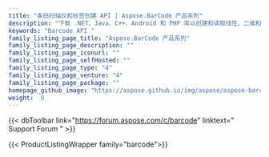 ```yaml
---
title: "条码扫描仪和标签创建 API | Aspose.BarCode 产品系列"
description: "下载 .NET、Java、C++、Android 和 PHP 库以创建和读取线性、二维和邮政类型的条形码。系列还包括 Reporting Services 扩展、SharePoint 解决方案和 JasperReports 导出器以添加条形码功能。"
keywords: "Barcode API "
family_listing_page_title: "Aspose.BarCode 产品系列"
family_listing_page_description: ""
family_listing_page_iconurl: ""
family_listing_page_selfHosted: ""
family_listing_page_type: "4"
family_listing_page_venture: "4"
family_listing_page_package: ""
homepage_github_image: "https://aspose.github.io/img/aspose/aspose-barcode.png"
weight:  8
---
```


{{< dbToolbar link="https://forum.aspose.com/c/barcode" linktext=" Support Forum " >}}

{{< ProductListingWrapper family="barcode">}}

